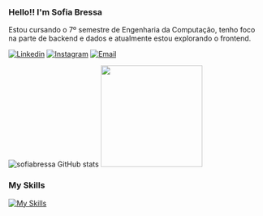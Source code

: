 ### Hello!! I'm Sofia Bressa
Estou cursando o 7º semestre de Engenharia da Computação, tenho foco na parte de backend e dados e atualmente estou explorando o frontend. 

[![Linkedin](https://img.shields.io/badge/LinkedIn-0077B5?style=for-the-badge&logo=linkedin&logoColor=white)](https://www.linkedin.com/in/sofia-bressa/)
[![Instagram](https://img.shields.io/badge/Instagram-E4405F?style=for-the-badge&logo=instagram&logoColor=white)](https://www.instagram.com/sofiabressa/)
[![Email](https://img.shields.io/badge/Microsoft_Outlook-0078D4?style=for-the-badge&logo=microsoft-outlook&logoColor=white)](mailto:sofia.bressa@hotmail.com)

![sofiabressa GitHub stats](https://github-readme-stats.vercel.app/api?username=sofiabressa&hide=prs,issues&show_icons=true&theme=jolly&count_private=true)
<img src="https://static.tumblr.com/79bd0f1d8998dcd9f4554ffe222e94c7/4xbqkq4/s49nftz8d/tumblr_static_5j7y7lud4tc0o84o8owggg08s.gif" width="200" />

### My Skills
[![My Skills](https://skillicons.dev/icons?i=cs,cpp,java,js,py,php,css,html,mysql)](https://skillicons.dev)
